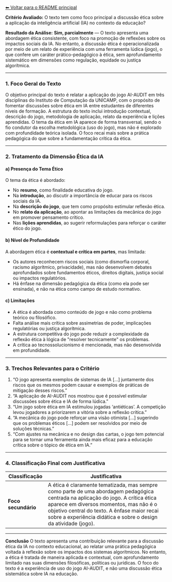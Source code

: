[⬅ Voltar para o README principal](./README.md)

**Critério Avaliado:**
O texto tem como foco principal a discussão ética sobre a aplicação da inteligência artificial (IA) no contexto da educação?

**Resultado da Análise:**
**Sim, parcialmente** — O texto apresenta uma abordagem ética consistente, com foco na promoção de reflexões sobre os impactos sociais da IA. No entanto, a discussão ética é operacionalizada por meio de um relato de experiência com uma ferramenta lúdica (jogo), o que confere um caráter prático-pedagógico à ética, sem aprofundamento sistemático em dimensões como regulação, equidade ou justiça algorítmica.

---

### 1. Foco Geral do Texto

O objetivo principal do texto é relatar a aplicação do jogo AI-AUDIT em três disciplinas do Instituto de Computação da UNICAMP, com o propósito de fomentar discussões sobre ética em IA entre estudantes de diferentes níveis de formação. A estrutura do texto inclui introdução contextual, descrição do jogo, metodologia de aplicação, relato da experiência e lições aprendidas.
O tema da ética em IA aparece de forma transversal, sendo o fio condutor da escolha metodológica (uso do jogo), mas não é explorado com profundidade teórica isolada. O foco recai mais sobre a prática pedagógica do que sobre a fundamentação crítica da ética.

---

### 2. Tratamento da Dimensão Ética da IA

#### a) **Presença do Tema Ético**

O tema da ética é abordado:

* No **resumo**, como finalidade educativa do jogo.
* Na **introdução**, ao discutir a importância de educar para os riscos sociais da IA.
* Na **descrição do jogo**, que tem como propósito estimular reflexão ética.
* No **relato da aplicação**, ao apontar as limitações da mecânica do jogo em promover pensamento crítico.
* Nas **lições aprendidas**, ao sugerir reformulações para reforçar o caráter ético do jogo.

#### b) **Nível de Profundidade**

A abordagem ética é **contextual e crítica em partes**, mas limitada:

* Os autores reconhecem riscos sociais (como dismorfia corporal, racismo algorítmico, privacidade), mas não desenvolvem debates aprofundados sobre fundamentos éticos, direitos digitais, justiça social ou impactos regulatórios.
* Há ênfase na dimensão pedagógica da ética (como ela pode ser ensinada), e não na ética como campo de estudo normativo.

#### c) **Limitações**

* A ética é abordada como conteúdo de jogo e não como problema teórico ou filosófico.
* Falta análise mais crítica sobre assimetrias de poder, implicações regulatórias ou justiça algorítmica.
* A estrutura competitiva do jogo pode reduzir a complexidade da reflexão ética à lógica de "resolver tecnicamente" os problemas.
* A crítica ao tecnossolucionismo é mencionada, mas não desenvolvida em profundidade.

---

### 3. Trechos Relevantes para o Critério

1. “O jogo apresenta exemplos de sistemas de IA \[...] juntamente dos riscos que os mesmos podem causar e exemplos de práticas de mitigação desses riscos.”
2. “A aplicação de AI-AUDIT nos mostrou que é possível estimular discussões sobre ética e IA de forma lúdica.”
3. “Um jogo sobre ética em IA estimulou jogadas ‘antiéticas’. A competição levou jogadores a priorizarem a vitória sobre a reflexão crítica.”
4. “A mecânica do jogo pode reforçar uma visão otimista \[...] sugerindo que os problemas éticos \[...] podem ser resolvidos por meio de soluções técnicas.”
5. “Com ajustes na mecânica e no design das cartas, o jogo tem potencial para se tornar uma ferramenta ainda mais eficaz para a educação crítica sobre o tópico de ética em IA.”

---

### 4. Classificação Final com Justificativa

| Classificação       | Justificativa                                                                                                                                                                                                                                                                                  |
| ------------------- | ---------------------------------------------------------------------------------------------------------------------------------------------------------------------------------------------------------------------------------------------------------------------------------------------- |
| **Foco secundário** | A ética é claramente tematizada, mas sempre como parte de uma abordagem pedagógica centrada na aplicação do jogo. A crítica ética aparece em diversos momentos, mas não é o objetivo central do texto. A ênfase maior recai sobre a experiência didática e sobre o design da atividade (jogo). |

---

**Conclusão**
O texto apresenta uma contribuição relevante para a discussão ética da IA no contexto educacional, ao relatar uma prática pedagógica voltada à reflexão sobre os impactos dos sistemas algorítmicos. No entanto, a ética é tratada de maneira aplicada e contextual, com aprofundamento limitado nas suas dimensões filosóficas, políticas ou jurídicas. O foco do texto é a experiência de uso do jogo AI-AUDIT, e não uma discussão ética sistemática sobre IA na educação.
